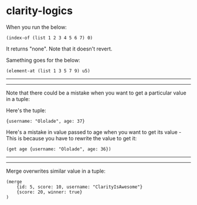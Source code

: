 # clarity-logics

When you run the below:

```
(index-of (list 1 2 3 4 5 6 7) 0)
```
It returns "none". Note that it doesn't revert.

Samething goes for the below:

```
(element-at (list 1 3 5 7 9) u5)
```

-----
------

Note that there could be a mistake when you want to get a particular value in a tuple:

Here's the tuple:
```
{username: "Ololade", age: 37}
```
Here's a mistake in value passed to age when you want to get its value - This is because you have to rewrite the value to get it:
```
(get age {username: "Ololade", age: 36})
```

-------
---------
Merge overwrites similar value in a tuple:

```
(merge
	{id: 5, score: 10, username: "ClarityIsAwesome"}
	{score: 20, winner: true}
)
```

